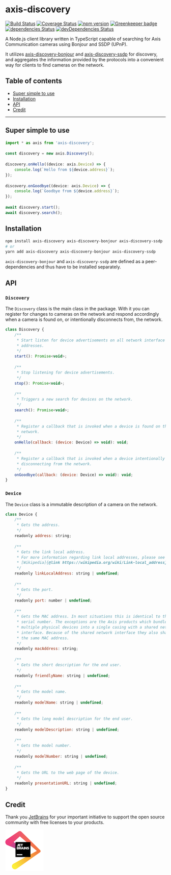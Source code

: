# axis-discovery

[![Build Status](https://travis-ci.org/FantasticFiasco/axis-discovery.svg?branch=master)](https://travis-ci.org/FantasticFiasco/axis-discovery)
[![Coverage Status](https://coveralls.io/repos/github/FantasticFiasco/axis-discovery/badge.svg)](https://coveralls.io/github/FantasticFiasco/axis-discovery)
[![npm version](https://img.shields.io/npm/v/axis-discovery.svg)](https://www.npmjs.com/package/axis-discovery)
[![Greenkeeper badge](https://badges.greenkeeper.io/FantasticFiasco/axis-discovery.svg)](https://greenkeeper.io/)
[![dependencies Status](https://david-dm.org/FantasticFiasco/axis-discovery/status.svg)](https://david-dm.org/FantasticFiasco/axis-discovery)
[![devDependencies Status](https://david-dm.org/FantasticFiasco/axis-discovery/dev-status.svg)](https://david-dm.org/FantasticFiasco/axis-discovery?type=dev)

A Node.js client library written in TypeScript capable of searching for Axis Communication cameras using Bonjour and SSDP (UPnP).

It utilizes [axis-discovery-bonjour](https://github.com/FantasticFiasco/axis-discovery-bonjour) and [axis-discovery-ssdp](https://github.com/FantasticFiasco/axis-discovery-ssdp) for discovery, and aggregates the information provided by the protocols into a convenient way for clients to find cameras on the network.

## Table of contents

- [Super simple to use](#super-simple-to-use)
- [Installation](#installation)
- [API](#api)
- [Credit](#credit)

---

## Super simple to use

```javascript
import * as axis from 'axis-discovery';

const discovery = new axis.Discovery();

discovery.onHello((device: axis.Device) => {
    console.log(`Hello from ${device.address}`);
});

discovery.onGoodbye((device: axis.Device) => {
    console.log(`Goodbye from ${device.address}`);
});

await discovery.start();
await discovery.search();
```

## Installation

```sh
npm install axis-discovery axis-discovery-bonjour axis-discovery-ssdp
# or
yarn add axis-discovery axis-discovery-bonjour axis-discovery-ssdp
```

`axis-discovery-bonjour` and `axis-discovery-ssdp` are defined as a peer-dependencies and thus have to be installed separately.

## API

### `Discovery`

The `Discovery` class is the main class in the package. With it you can register for changes to cameras on the network and respond accordingly when a camera is found on, or intentionally disconnects from, the network.

```javascript
class Discovery {
    /**
     * Start listen for device advertisements on all network interface
     * addresses.
     */
    start(): Promise<void>;

    /**
     * Stop listening for device advertisements.
     */
    stop(): Promise<void>;

    /**
     * Triggers a new search for devices on the network.
     */
    search(): Promise<void>;

    /**
     * Register a callback that is invoked when a device is found on the
     * network.
     */
    onHello(callback: (device: Device) => void): void;

    /**
     * Register a callback that is invoked when a device intentionally is
     * disconnecting from the network.
     */
    onGoodbye(callback: (device: Device) => void): void;
}
```

### `Device`

The `Device` class is a immutable description of a camera on the network.

```javascript
class Device {
    /**
     * Gets the address.
     */
    readonly address: string;

    /**
     * Gets the link local address.
     * For more information regarding link local addresses, please see
     * [Wikipedia]{@link https://wikipedia.org/wiki/Link-local_address}.
     */
    readonly linkLocalAddress: string | undefined;

    /**
     * Gets the port.
     */
    readonly port: number | undefined;

    /**
     * Gets the MAC address. In most situations this is identical to the
     * serial number. The exceptions are the Axis products which bundle
     * multiple physical devices into a single casing with a shared network
     * interface. Because of the shared network interface they also share
     * the same MAC address.
     */
    readonly macAddress: string;

    /**
     * Gets the short description for the end user.
     */
    readonly friendlyName: string | undefined;

    /**
     * Gets the model name.
     */
    readonly modelName: string | undefined;

    /**
     * Gets the long model description for the end user.
     */
    readonly modelDescription: string | undefined;

    /**
     * Gets the model number.
     */
    readonly modelNumber: string | undefined;

    /**
     * Gets the URL to the web page of the device.
     */
    readonly presentationURL: string | undefined;
}
```

## Credit

Thank you [JetBrains](https://www.jetbrains.com/) for your important initiative to support the open source community with free licenses to your products.

![JetBrains](./doc/resources/jetbrains.png)
